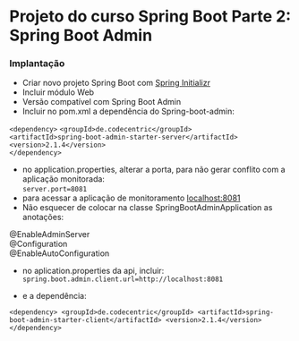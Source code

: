 # Projeto do curso Spring Boot Parte 2: Spring Boot Admin

### Implantação
* Criar novo projeto Spring Boot com [Spring Initializr](https://start.spring.io/)
* Incluir módulo Web
* Versão compatível com Spring Boot Admin
* Incluir no pom.xml a dependência do Spring-boot-admin:

`<dependency>`
    `<groupId>de.codecentric</groupId>`  
    `<artifactId>spring-boot-admin-starter-server</artifactId>`  
    `<version>2.1.4</version>`  
`</dependency>`  

* no application.properties, alterar a porta, para não gerar conflito com a aplicação monitorada:  
`server.port=8081`
* para acessar a aplicação de monitoramento [localhost:8081](http://localhost:8081)
* Não esquecer de colocar na classe SpringBootAdminApplication as anotações:

@EnableAdminServer  
@Configuration  
@EnableAutoConfiguration  

* no aplication.properties da api, incluir:  
`spring.boot.admin.client.url=http://localhost:8081`

* e a dependência:

`<dependency>
		    <groupId>de.codecentric</groupId>
		    <artifactId>spring-boot-admin-starter-client</artifactId>
		    <version>2.1.4</version>
</dependency>`





